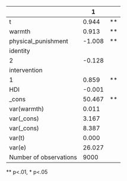 |                        | 1      |    |
|------------------------|--------|----|
| t                      | 0.944  | ** |
| warmth                 | 0.913  | ** |
| physical_punishment    | -1.008 | ** |
| identity               |        |    |
|   2                    | -0.128 |    |
| intervention           |        |    |
|   1                    | 0.859  | ** |
| HDI                    | -0.001 |    |
| _cons                  | 50.467 | ** |
| var(warmth)            | 0.011  |    |
| var(_cons)             | 3.167  |    |
| var(_cons)             | 8.387  |    |
| var(t)                 | 0.000  |    |
| var(e)                 | 26.027 |    |
| Number of observations | 9000   |    |
** p<.01, * p<.05
